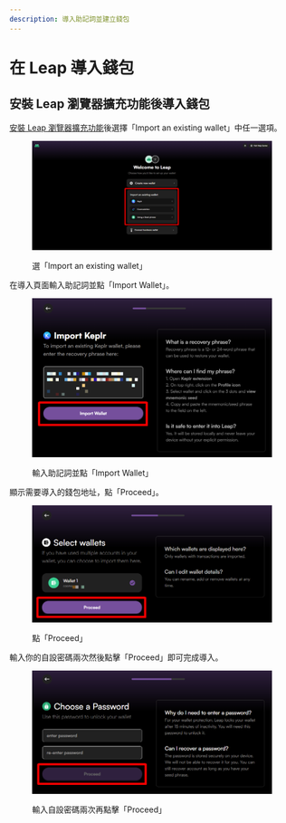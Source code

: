 ```yaml
---
description: 導入助記詞並建立錢包
---
```


# 在 Leap 導入錢包

## 安裝 Leap 瀏覽器擴充功能後導入錢包

[安裝 Leap 瀏覽器擴充功能](how-to-install-leap-extension.md)後選擇「Import an existing wallet」中任一選項。

<figure><img src="../../../.gitbook/assets/Import leap 1.png" alt=""><figcaption><p>選「Import an existing wallet」</p></figcaption></figure>

在導入頁面輸入助記詞並點「Import Wallet」。

<figure><img src="../../../.gitbook/assets/Import leap 2.png" alt=""><figcaption><p>輸入助記詞並點「Import Wallet」</p></figcaption></figure>

顯示需要導入的錢包地址，點「Proceed」。

<figure><img src="../../../.gitbook/assets/Import leap 3.png" alt=""><figcaption><p>點「Proceed」</p></figcaption></figure>

輸入你的自設密碼兩次然後點擊「Proceed」即可完成導入。

<figure><img src="../../../.gitbook/assets/leap 6.png" alt=""><figcaption><p>輸入自設密碼兩次再點擊「Proceed」</p></figcaption></figure>
